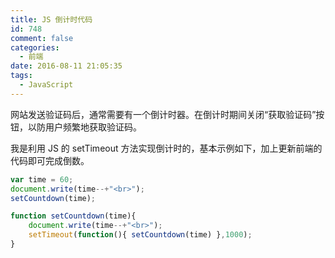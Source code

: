 ```yaml
---
title: JS 倒计时代码
id: 748
comment: false
categories:
  - 前端
date: 2016-08-11 21:05:35
tags:
  - JavaScript
---
```


网站发送验证码后，通常需要有一个倒计时器。在倒计时期间关闭“获取验证码”按钮，以防用户频繁地获取验证码。

我是利用 JS 的 setTimeout 方法实现倒计时的，基本示例如下，加上更新前端的代码即可完成倒数。
<!--more-->

``` js
var time = 60;
document.write(time--+"<br>"); 
setCountdown(time);

function setCountdown(time){
	document.write(time--+"<br>"); 
	setTimeout(function(){ setCountdown(time) },1000);
}
```